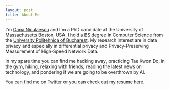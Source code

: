 ```yaml
---
layout: post
title: About Me
---
```


I'm [Oana Niculaescu][github] and I'm a PhD candidate at the University of Massachusetts Boston, USA.  I hold a BS degree in Computer Science from the [University Politehnica of Bucharest][upb]. My research interest are in data privacy and especially in differential privacy and Privacy-Preserving Measurement of High-Speed Network Data.


In my spare time you can find me hacking away, practicing Tae Kwon Do, 
in the gym, hiking, relaxing with friends, reading the latest news on technology, and pondering if we are going to be overthrown by AI.

You can find me on [Twitter][follow] or you can check out my resume [here][resume].


[follow]: http://twitter.com/littleelf11
  "Follow me on Twitter"
[github]: https://github.com/elf11/
  "Check out my GitHub account - semifrequently updated"
[resume]: /files/2017.09-Oana_Niculaescu_CV_engl.pdf
  "Anderson Mesquita's current-ish resume"
[upb]: https://ocw.cs.pub.ro/courses/
	"University Politehnica of Bucharest - course page"
